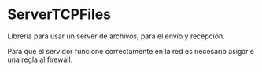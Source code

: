 # ServerTCPFiles
Librería para usar un server de archivos, para el envío y recepción.


Para que el servidor funcione correctamente en la red es necesario asigarle una regla al firewall.
